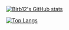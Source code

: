 

[![Birb12's GitHub stats](https://github-readme-stats.vercel.app/api?username=Birb12&theme=dark&count_private=true&)](https://github.com/anuraghazra/github-readme-stats)

[![Top Langs](https://github-readme-stats.vercel.app/api/top-langs/?username=Birb12&theme=dark&layout=compact)](https://github.com/anuraghazra/github-readme-stats)
